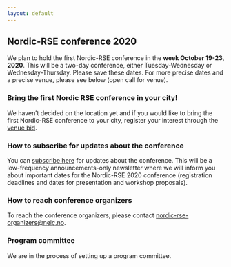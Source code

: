 ```yaml
---
layout: default
---
```


## Nordic-RSE conference 2020

We plan to hold the first Nordic-RSE conference in the **week October 19-23, 2020**.
This will be a two-day conference, either Tuesday-Wednesday or Wednesday-Thursday.
Please save these dates. For more precise dates and a precise venue, please see below
(open call for venue).


### Bring the first Nordic RSE conference in your city!

We haven’t decided on the location yet and if you would like to bring the first
Nordic-RSE conference to your city, register your interest through the
[venue bid](https://forms.gle/cvUvV2KwgWda61Zy8).


### How to subscribe for updates about the conference

You can [subscribe here](https://neic.no/mailman/listinfo/nordic-rse-announcements) for updates about the conference.
This will be a low-frequency announcements-only newsletter where we will inform
you about important dates for the Nordic-RSE 2020 conference (registration
deadlines and dates for presentation and workshop proposals).


### How to reach conference organizers

To reach the conference organizers, please contact
[nordic-rse-organizers@neic.no](nordic-rse-organizers@neic.no).


### Program committee

We are in the process of setting up a program committee.
